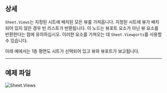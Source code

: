 ## 상세
`Sheet.Views`는 지정된 시트에 배치된 모든 뷰를 가져옵니다. 지정된 시트에 뷰가 배치되어 있지 않은 경우 빈 리스트가 반환됩니다. 이 노드는 뷰포트 요소가 아닌 뷰 요소를 반환한다는 점에 유의하십시오. 이러한 요소를 가져오는 데 `Sheet.Viewports`를 사용할 수 있습니다.

아래 예에서는 1층 평면도 시트가 선택되어 있고 뷰와 뷰포트가 보고됩니다.
___
## 예제 파일

![Sheet.Views](./Revit.Elements.Views.Sheet.Views_img.jpg)

